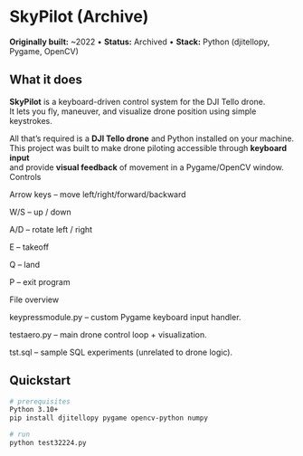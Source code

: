 # SkyPilot (Archive)

**Originally built:** ~2022 • **Status:** Archived • **Stack:** Python (djitellopy, Pygame, OpenCV)

## What it does
**SkyPilot** is a keyboard-driven control system for the DJI Tello drone.  
It lets you fly, maneuver, and visualize drone position using simple keystrokes.  

All that’s required is a **DJI Tello drone** and Python installed on your machine.  
This project was built to make drone piloting accessible through **keyboard input**  
and provide **visual feedback** of movement in a Pygame/OpenCV window.  
Controls

Arrow keys – move left/right/forward/backward

W/S – up / down

A/D – rotate left / right

E – takeoff

Q – land

P – exit program

File overview

keypressmodule.py – custom Pygame keyboard input handler.

testaero.py – main drone control loop + visualization.

tst.sql – sample SQL experiments (unrelated to drone logic).
## Quickstart
```bash
# prerequisites
Python 3.10+
pip install djitellopy pygame opencv-python numpy

# run
python test32224.py

